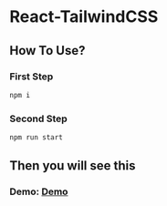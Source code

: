 # React-TailwindCSS

## How To Use?

### First Step

```sh
npm i 
```
### Second Step 

```sh
npm run start
```
## Then you will see this

### Demo: [Demo](https://cofcat456.github.io/react-tailwindcss-start-project/)
